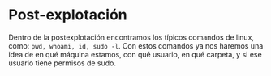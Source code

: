 # Post-explotación

Dentro de la postexplotación encontramos los típicos comandos de linux, como: `pwd, whoami, id, sudo -l`. Con estos comandos ya nos haremos una idea de en qué máquina estamos, con qué usuario, en qué carpeta, y si ese usuario tiene permisos de sudo.

